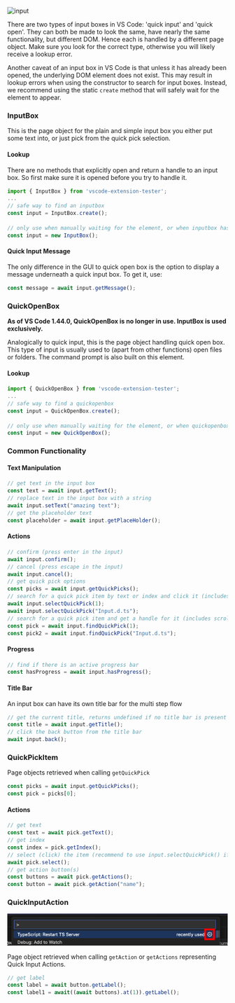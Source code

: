 ![input](https://user-images.githubusercontent.com/4181232/56664195-fce5c900-66a7-11e9-950f-566a975f9adc.png)

There are two types of input boxes in VS Code: 'quick input' and 'quick open'. They can both be made to look the same, have nearly the same functionality, but different DOM. Hence each is handled by a different page object. Make sure you look for the correct type, otherwise you will likely receive a lookup error.

Another caveat of an input box in VS Code is that unless it has already been opened, the underlying DOM element does not exist. This may result in lookup errors when using the constructor to search for input boxes. Instead, we recommend using the static `create` method that will safely wait for the element to appear.

### InputBox

This is the page object for the plain and simple input box you either put some text into, or just pick from the quick pick selection.

#### Lookup

There are no methods that explicitly open and return a handle to an input box. So first make sure it is opened before you try to handle it.

```typescript
import { InputBox } from 'vscode-extension-tester';
...
// safe way to find an inputbox
const input = InputBox.create();

// only use when manually waiting for the element, or when inputbox has already been opened
const input = new InputBox();
```

#### Quick Input Message

The only difference in the GUI to quick open box is the option to display a message underneath a quick input box. To get it, use:

```typescript
const message = await input.getMessage();
```

### QuickOpenBox

**As of VS Code 1.44.0, QuickOpenBox is no longer in use. InputBox is used exclusively.**

Analogically to quick input, this is the page object handling quick open box. This type of input is usually used to (apart from other functions) open files or folders. The command prompt is also built on this element.

#### Lookup

```typescript
import { QuickOpenBox } from 'vscode-extension-tester';
...
// safe way to find a quickopenbox
const input = QuickOpenBox.create();

// only use when manually waiting for the element, or when quickopenbox has already been opened
const input = new QuickOpenBox();
```

### Common Functionality

#### Text Manipulation

```typescript
// get text in the input box
const text = await input.getText();
// replace text in the input box with a string
await input.setText("amazing text");
// get the placeholder text
const placeholder = await input.getPlaceHolder();
```

#### Actions

```typescript
// confirm (press enter in the input)
await input.confirm();
// cancel (press escape in the input)
await input.cancel();
// get quick pick options
const picks = await input.getQuickPicks();
// search for a quick pick item by text or index and click it (includes scrolling if item is not visible)
await input.selectQuickPick(1);
await input.selectQuickPick("Input.d.ts");
// search for a quick pick item and get a handle for it (includes scrolling if item is not visible)
const pick = await input.findQuickPick(1);
const pick2 = await input.findQuickPick("Input.d.ts");
```

#### Progress

```typescript
// find if there is an active progress bar
const hasProgress = await input.hasProgress();
```

#### Title Bar

An input box can have its own title bar for the multi step flow

```typescript
// get the current title, returns undefined if no title bar is present
const title = await input.getTitle();
// click the back button from the title bar
await input.back();
```

### QuickPickItem

Page objects retrieved when calling `getQuickPick`

```typescript
const picks = await input.getQuickPicks();
const pick = picks[0];
```

#### Actions

```typescript
// get text
const text = await pick.getText();
// get index
const index = pick.getIndex();
// select (click) the item (recommend to use input.selectQuickPick() if possible)
await pick.select();
// get action button(s)
const buttons = await pick.getActions();
const button = await pick.getAction("name");
```

### QuickInputAction

![quickInputAction](./images/quickInputAction.png)

Page object retrieved when calling `getAction` or `getActions` representing Quick Input Actions.

```typescript
// get label
const label = await button.getLabel();
const label1 = await((await buttons).at(1)).getLabel();
```
